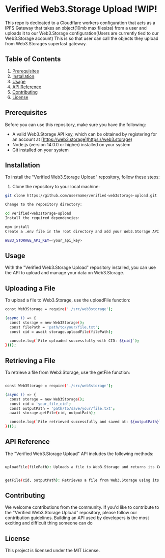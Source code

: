 # Verified Web3.Storage Upload !WIP!

This repo is dedicated to a Cloudflare workers configuration that acts as a IPFS Gateway that takes an object(10mb max filesize) from a user and uploads it to our Web3.Storage configuration(Users are currently tied to our Web3.Storage account) This is so that user can call the objects they upload from Web3.Storages superfast gateway. 

## Table of Contents

1. [Prerequisites](#prerequisites)
2. [Installation](#installation)
3. [Usage](#usage)
4. [API Reference](#api-reference)
5. [Contributing](#contributing)
6. [License](#license)

## Prerequisites

Before you can use this repository, make sure you have the following:

- A valid Web3.Storage API key, which can be obtained by registering for an account at [https://web3.storage](https://web3.storage)
- Node.js (version 14.0.0 or higher) installed on your system
- Git installed on your system

## Installation

To install the "Verified Web3.Storage Upload" repository, follow these steps:

1. Clone the repository to your local machine:

```bash
git clone https://github.com/username/verified-web3storage-upload.git
```

```bash
Change to the repository directory:
```
```bash
cd verified-web3storage-upload
Install the required dependencies:
```
```bash
npm install
Create a .env file in the root directory and add your Web3.Storage API key:
```

```bash
WEB3_STORAGE_API_KEY=<your_api_key>
```

## Usage
With the "Verified Web3.Storage Upload" repository installed, you can use the API to upload and manage your data on Web3.Storage.

## Uploading a File
To upload a file to Web3.Storage, use the uploadFile function:
```bash
const Web3Storage = require('./src/web3storage');

(async () => {
  const storage = new Web3Storage();
  const filePath = 'path/to/your/file.txt';
  const cid = await storage.uploadFile(filePath);

  console.log(`File uploaded successfully with CID: ${cid}`);
})();

```

## Retrieving a File
To retrieve a file from Web3.Storage, use the getFile function:

```bash

const Web3Storage = require('./src/web3storage');

(async () => {
  const storage = new Web3Storage();
  const cid = 'your_file_cid';
  const outputPath = 'path/to/save/your/file.txt';
  await storage.getFile(cid, outputPath);

  console.log(`File retrieved successfully and saved at: ${outputPath}`);
})();

```
## API Reference
The "Verified Web3.Storage Upload" API includes the following methods:
```bash

uploadFile(filePath): Uploads a file to Web3.Storage and returns its Content Identifier (CID).


getFile(cid, outputPath): Retrieves a file from Web3.Storage using its CID and saves it to the specified output path.

```
## Contributing
We welcome contributions from the community. If you'd like to contribute to the "Verified Web3.Storage Upload" repository, please follow our contribution guidelines. Building an API used by developers is the most exciting and difficult thing someone can do

## License
This project is licensed under the MIT License.
